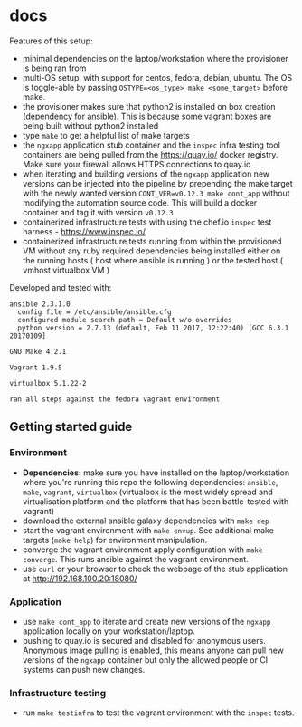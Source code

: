 # docs

Features of this setup:
- minimal dependencies on the laptop/workstation where the provisioner is being ran from
- multi-OS setup, with support for centos, fedora, debian, ubuntu. The OS is toggle-able by passing `OSTYPE=<os_type> make <some_target>` before make.
- the provisioner makes sure that python2 is installed on box creation (dependency for ansible). This is because some vagrant boxes are being built without python2 installed
- type `make` to get a helpful list of make targets
- the `ngxapp` application stub container and the `inspec` infra testing tool containers are being pulled from the https://quay.io/ docker registry. Make sure your firewall allows HTTPS connections to quay.io
- when iterating and building versions of the `ngxapp` application new versions can be injected into the pipeline by prepending the make target with the newly wanted version `CONT_VER=v0.12.3 make cont_app` without modifying the automation source code. This will build a docker container and tag it with version `v0.12.3`
- containerized infrastructure tests with using the chef.io `inspec` test harness - https://www.inspec.io/
- containerized infrastructure tests running from within the provisioned VM without any ruby required dependencies being installed either on the running hosts ( host where ansible is running ) or the tested host ( vmhost virtualbox VM )

Developed and tested with:
```
ansible 2.3.1.0
  config file = /etc/ansible/ansible.cfg
  configured module search path = Default w/o overrides
  python version = 2.7.13 (default, Feb 11 2017, 12:22:40) [GCC 6.3.1 20170109]

GNU Make 4.2.1

Vagrant 1.9.5

virtualbox 5.1.22-2

ran all steps against the fedora vagrant environment
```


## Getting started guide

### Environment
- **Dependencies:** make sure you have installed on the laptop/workstation where you're running this repo the following dependencies: `ansible`, `make`, `vagrant`, `virtualbox` (virtualbox is the most widely spread and virtualisation platform and the platform that has been battle-tested with vagrant)
- download the external ansible galaxy dependencies with `make dep`
- start the vagrant environment with `make envup`. See additional make targets (`make help`) for environment manipulation.
- converge the vagrant environment apply configuration with `make converge`. This runs ansible against the vagrant environment.
- use `curl` or your browser to check the webpage of the stub application at http://192.168.100.20:18080/

### Application
- use `make cont_app` to iterate and create new versions of the `ngxapp` application locally on your workstation/laptop.
- pushing to quay.io is secured and disabled for anonymous users. Anonymous image pulling is enabled, this means anyone can pull new versions of the `ngxapp` container but only the allowed people or CI systems can push new changes.

### Infrastructure testing
- run `make testinfra` to test the vagrant environment with the `inspec` tests.
